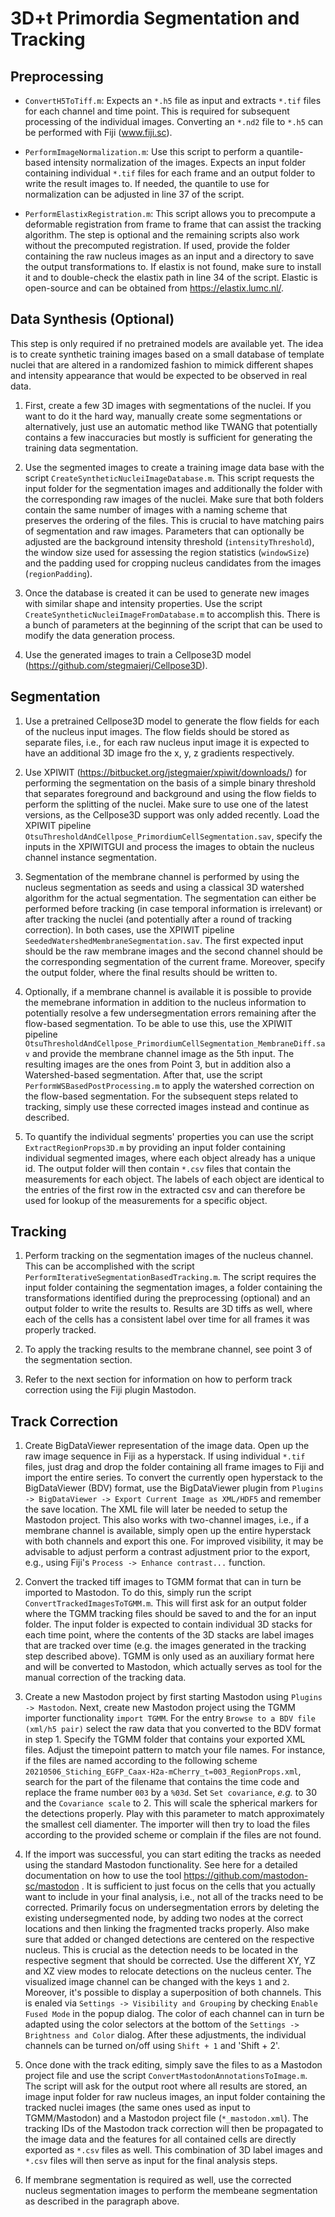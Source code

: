 # 3D+t Primordia Segmentation and Tracking

## Preprocessing
- `ConvertH5ToTiff.m`: Expects an `*.h5` file as input and extracts `*.tif` files for each channel and time point. This is required for subsequent processing of the individual images. Converting an `*.nd2` file to `*.h5` can be performed with Fiji (www.fiji.sc).

- `PerformImageNormalization.m`: Use this script to perform a quantile-based intensity normalization of the images. Expects an input folder containing individual `*.tif` files for each frame and an output folder to write the result images to. If needed, the quantile to use for normalization can be adjusted in line 37 of the script.

- `PerformElastixRegistration.m`: This script allows you to precompute a deformable registration from frame to frame that can assist the tracking algorithm. The step is optional and the remaining scripts also work without the precomputed registration. If used, provide the folder containing the raw nucleus images as an input and a directory to save the output transformations to. If elastix is not found, make sure to install it and to double-check the elastix path in line 34 of the script. Elastic is open-source and can be obtained from https://elastix.lumc.nl/.

## Data Synthesis (Optional)

This step is only required if no pretrained models are available yet. The idea is to create synthetic training images based on a small database of template nuclei that are altered in a randomized fashion to mimick different shapes and intensity appearance that would be expected to be observed in real data.

1. First, create a few 3D images with segmentations of the nuclei. If you want to do it the hard way, manually create some segmentations or alternatively, just use an automatic method like TWANG that potentially contains a few inaccuracies but mostly is sufficient for generating the training data segmentation.

2. Use the segmented images to create a training image data base with the script `CreateSyntheticNucleiImageDatabase.m`. This script requests the input folder for the segmentation images and additionally the folder with the corresponding raw images of the nuclei. Make sure that both folders contain the same number of images with a naming scheme that preserves the ordering of the files. This is crucial to have matching pairs of segmentation and raw images. Parameters that can optionally be adjusted are the background intensity threshold (`intensityThreshold`), the window size used for assessing the region statistics (`windowSize`) and the padding used for cropping nucleus candidates from the images (`regionPadding`).

3. Once the database is created it can be used to generate new images with similar shape and intensity properties. Use the script `CreateSyntheticNucleiImageFromDatabase.m` to accomplish this. There is a bunch of parameters at the beginning of the script that can be used to modify the data generation process.

4. Use the generated images to train a Cellpose3D model (https://github.com/stegmaierj/Cellpose3D).

## Segmentation

1. Use a pretrained Cellpose3D model to generate the flow fields for each of the nucleus input images. The flow fields should be stored as separate files, i.e., for each raw nucleus input image it is expected to have an additional 3D image fro the x, y, z gradients respectively.

2. Use XPIWIT (https://bitbucket.org/jstegmaier/xpiwit/downloads/) for performing the segmentation on the basis of a simple binary threshold that separates foreground and background and using the flow fields to perform the splitting of the nuclei. Make sure to use one of the latest versions, as the Cellpose3D support was only added recently. Load the XPIWIT pipeline `OtsuThresholdAndCellpose_PrimordiumCellSegmentation.sav`, specify the inputs in the XPIWITGUI and process the images to obtain the nucleus channel instance segmentation.

3. Segmentation of the membrane channel is performed by using the nucleus segmentation as seeds and using a classical 3D watershed algorithm for the actual segmentation. The segmentation can either be performed before tracking (in case temporal information is irrelevant) or after tracking the nuclei (and potentially after a round of tracking correction). In both cases, use the XPIWIT pipeline `SeededWatershedMembraneSegmentation.sav`. The first expected input should be the raw membrane images and the second channel should be the corresponding segmentation of the current frame. Moreover, specify the output folder, where the final results should be written to.

4. Optionally, if a membrane channel is available it is possible to provide the memebrane information in addition to the nucleus information to potentially resolve a few undersegmentation errors remaining after the flow-based segmentation. To be able to use this, use the XPIWIT pipeline `OtsuThresholdAndCellpose_PrimordiumCellSegmentation_MembraneDiff.sav` and provide the membrane channel image as the 5th input. The resulting images are the ones from Point 3, but in addition also a Watershed-based segmentation. After that, use the script `PerformWSBasedPostProcessing.m` to apply the watershed correction on the flow-based segmentation. For the subsequent steps related to tracking, simply use these corrected images instead and continue as described.

5. To quantify the individual segments' properties you can use the script `ExtractRegionProps3D.m` by providing an input folder containing individual segmented images, where each object already has a unique id. The output folder will then contain `*.csv` files that contain the measurements for each object. The labels of each object are identical to the entries of the first row in the extracted csv and can therefore be used for lookup of the measurements for a specific object.


## Tracking
1. Perform tracking on the segmentation images of the nucleus channel. This can be accomplished with the script `PerformIterativeSegmentationBasedTracking.m`. The script requires the input folder containing the segmentation images, a folder containing the transformations identified during the preprocessing (optional) and an output folder to write the results to. Results are 3D tiffs as well, where each of the cells has a consistent label over time for all frames it was properly tracked.

2. To apply the tracking results to the membrane channel, see point 3 of the segmentation section.

3. Refer to the next section for information on how to perform track correction using the Fiji plugin Mastodon.

## Track Correction
1. Create BigDataViewer representation of the image data. Open up the raw image sequence in Fiji as a hyperstack. If using individual `*.tif` files, just drag and drop the folder containing all frame images to Fiji and import the entire series. To convert the currently open hyperstack to the BigDataViewer (BDV) format, use the BigDataViewer plugin from `Plugins -> BigDataViewer -> Export Current Image as XML/HDF5` and remember the save location. The XML file  will later be needed to setup the Mastodon project. This also works with two-channel images, i.e., if a membrane channel is available, simply open up the entire hyperstack with both channels and export this one. For improved visibility, it may be advisable to adjust perform a contrast adjustment prior to the export, e.g., using Fiji's `Process -> Enhance contrast...` function.

2. Convert the tracked tiff images to TGMM format that can in turn be imported to Mastodon. To do this, simply run the script `ConvertTrackedImagesToTGMM.m`. This will first ask for an output folder where the TGMM tracking files should be saved to and the for an input folder. The input folder is expected to contain individual 3D stacks for each time point, where the contents of the 3D stacks are label images that are tracked over time (e.g. the images generated in the tracking step described above). TGMM is only used as an auxiliary format here and will be converted to Mastodon, which actually serves as tool for the manual correction of the tracking data.

3. Create a new Mastodon project by first starting Mastodon using `Plugins -> Mastodon`. Next, create new Mastodon project using the TGMM importer functionality `import TGMM`. For the entry `Browse to a BDV file (xml/h5 pair)` select the raw data that you converted to the BDV format in step 1. Specify the TGMM folder that contains your exported XML files. Adjust the timepoint pattern to match your file names. For instance, if the files are named according to the following scheme `20210506_Stiching_EGFP_Caax-H2a-mCherry_t=003_RegionProps.xml`, search for the part of the filename that contains the time code and replace the frame number `003` by a `%03d`. Set `Set covariance`, *e.g.* to 30 and the `Covariance scale` to 2. This will scale the spherical markers for the detections properly. Play with this parameter to match approximately the smallest cell diamenter. The importer will then try to load the files according to the provided scheme or complain if the files are not found.

4. If the import was successful, you can start editing the tracks as needed using the standard Mastodon functionality. See here for a detailed documentation on how to use the tool https://github.com/mastodon-sc/mastodon . It is sufficient to just focus on the cells that you actually want to include in your final analysis, i.e., not all of the tracks need to be corrected. Primarily focus on undersegmentation errors by deleting the existing undersegmented node, by adding two nodes at the correct locations and then linking the fragmented tracks properly. Also make sure that added or changed detections are centered on the respective nucleus. This is crucial as the detection needs to be located in the respective segment that should be corrected. Use the different XY, YZ and XZ view modes to relocate detections on the nucleus center. The visualized image channel can be changed with the keys `1` and `2`. Moreover, it's possible to display a superposition of both channels. This is enaled via `Settings -> Visibility and Grouping` by checking `Enable Fused Mode` in the popup dialog. The color of each channel can in turn be adapted using the color selectors at the bottom of the `Settings -> Brightness and Color` dialog. After these adjustments, the individual channels can be turned on/off using `Shift + 1` and 'Shift + 2'.

5. Once done with the track editing, simply save the files to as a Mastodon project file and use the script `ConvertMastodonAnnotationsToImage.m`. The script will ask for the output root where all results are stored, an image input folder for raw nucleus images, an input folder containing the tracked nuclei images (the same ones used as input to TGMM/Mastodon) and a Mastodon project file (`*_mastodon.xml`). The tracking IDs of the Mastodon track correction will then be propagated to the image data and the features for all contained cells are directly exported as `*.csv` files as well. This combination of 3D label images and `*.csv` files will then serve as input for the final analysis steps.

6. If membrane segmentation is required as well, use the corrected nucleus segmentation images to perform the membeane segmentation as described in the paragraph above.
